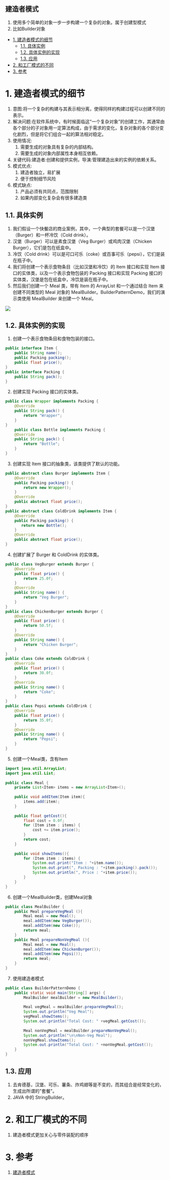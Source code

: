 建造者模式
---
1. 使用多个简单的对象一步一步构建一个复杂的对象。属于创建型模式
2. 比如Builder对象

<!-- TOC -->

- [1. 建造者模式的细节](#1-建造者模式的细节)
  - [1.1. 具体实例](#11-具体实例)
  - [1.2. 具体实例的实现](#12-具体实例的实现)
  - [1.3. 应用](#13-应用)
- [2. 和工厂模式的不同](#2-和工厂模式的不同)
- [3. 参考](#3-参考)

<!-- /TOC -->

# 1. 建造者模式的细节
1. 意图:将一个复杂的构建与其表示相分离，使得同样的构建过程可以创建不同的表示。
2. 解决问题:在软件系统中，有时候面临这“一个复杂对象”的创建工作，其通常由各个部分的子对象用一定算法构成，由于需求的变化，复杂对象的各个部分变化剧烈，但是将它们组合一起的算法相对稳定。
3. 使用情况:
   1. 需要生成的对象具有复杂的内部结构。
   2. 需要生成的对象内部属性本身相互依赖。 
4. 关键代码:建造者:创建和提供实例，导演:管理建造出来的实例的依赖关系。
5. 模式优点:
   1. 建造者独立，易扩展
   2. 便于控制细节风险
6. 模式缺点:
   1. 产品必须有共同点，范围限制
   2. 如果内部变化复杂会有很多建造类

## 1.1. 具体实例
1. 我们假设一个快餐店的商业案例，其中，一个典型的套餐可以是一个汉堡（Burger）和一杯冷饮（Cold drink）。
2. 汉堡（Burger）可以是素食汉堡（Veg Burger）或鸡肉汉堡（Chicken Burger），它们是包在纸盒中。
3. 冷饮（Cold drink）可以是可口可乐（coke）或百事可乐（pepsi），它们是装在瓶子中。
4. 我们将创建一个表示食物条目（比如汉堡和冷饮）的 Item 接口和实现 Item 接口的实体类，以及一个表示食物包装的 Packing 接口和实现 Packing 接口的实体类，汉堡是包在纸盒中，冷饮是装在瓶子中。
5. 然后我们创建一个 Meal 类，带有 Item 的 ArrayList 和一个通过结合 Item 来创建不同类型的 Meal 对象的 MealBuilder。BuilderPatternDemo，我们的演示类使用 MealBuilder 来创建一个 Meal。

![](img/jzz/jzz-1.png)

## 1.2. 具体实例的实现
1. 创建一个表示食物条目和食物包装的接口。
```java
public interface Item {
    public String name();
    public Packing packing();
    public float price();    
}
public interface Packing {
    public String pack();
}
```
2. 创建实现 Packing 接口的实体类。
```java
public class Wrapper implements Packing {
    @Override
    public String pack() {
        return "Wrapper";
    }
}
    public class Bottle implements Packing {
    @Override
    public String pack() {
        return "Bottle";
    }
}
```
3. 创建实现 Item 接口的抽象类，该类提供了默认的功能。
```java
public abstract class Burger implements Item {
    @Override
    public Packing packing() {
        return new Wrapper();
    }
    @Override
    public abstract float price();
}
public abstract class ColdDrink implements Item {
    @Override
    public Packing packing() {
       return new Bottle();
    }
    @Override
    public abstract float price();
}
```
4. 创建扩展了 Burger 和 ColdDrink 的实体类。
```java
public class VegBurger extends Burger {
    @Override
    public float price() {
        return 25.0f;
    }
    @Override
    public String name() {
        return "Veg Burger";
    }
}
public class ChickenBurger extends Burger {
    @Override
    public float price() {
        return 50.5f;
    }
    @Override
    public String name() {
        return "Chicken Burger";
    }
}
public class Coke extends ColdDrink {
    @Override
    public float price() {
        return 30.0f;
    }
    @Override
    public String name() {
        return "Coke";
    }
}
public class Pepsi extends ColdDrink {
    @Override
    public float price() {
        return 35.0f;
    }
    @Override
    public String name() {
        return "Pepsi";
    }
}
```
5. 创建一个Meal类，含有Item
```java
import java.util.ArrayList;
import java.util.List;
 
public class Meal {
    private List<Item> items = new ArrayList<Item>();    
    
    public void addItem(Item item){
        items.add(item);
    }
    
    public float getCost(){
        float cost = 0.0f;
        for (Item item : items) {
            cost += item.price();
        }        
        return cost;
    }
    
    public void showItems(){
        for (Item item : items) {
            System.out.print("Item : "+item.name());
            System.out.print(", Packing : "+item.packing().pack());
            System.out.println(", Price : "+item.price());
        }        
    }    
}
```
6. 创建一个MealBuilder类，创建Meal对象
```java
public class MealBuilder {
    public Meal prepareVegMeal (){
        Meal meal = new Meal();
        meal.addItem(new VegBurger());
        meal.addItem(new Coke());
        return meal;
    }   
    public Meal prepareNonVegMeal (){
        Meal meal = new Meal();
        meal.addItem(new ChickenBurger());
        meal.addItem(new Pepsi());
        return meal;
    }
}
```
7. 使用建造者模式
```java
public class BuilderPatternDemo {
    public static void main(String[] args) {
        MealBuilder mealBuilder = new MealBuilder();
    
        Meal vegMeal = mealBuilder.prepareVegMeal();
        System.out.println("Veg Meal");
        vegMeal.showItems();
        System.out.println("Total Cost: " +vegMeal.getCost());
    
        Meal nonVegMeal = mealBuilder.prepareNonVegMeal();
        System.out.println("\n\nNon-Veg Meal");
        nonVegMeal.showItems();
        System.out.println("Total Cost: " +nonVegMeal.getCost());
    }
}
```

## 1.3. 应用
1. 去肯德基，汉堡、可乐、薯条、炸鸡翅等是不变的，而其组合是经常变化的，生成出所谓的"套餐"。
2. JAVA 中的 StringBuilder。

# 2. 和工厂模式的不同
1. 建造者模式更加关心与零件装配的顺序

# 3. 参考
1. <a href = "https://www.runoob.com/design-pattern/builder-pattern.html">建造者模式</a>